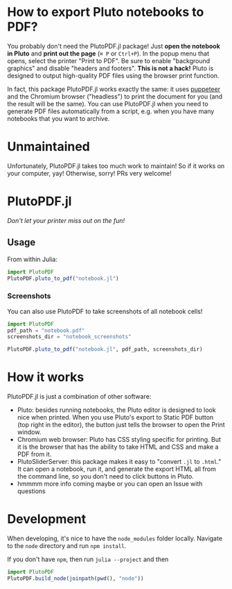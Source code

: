 # How to export Pluto notebooks to PDF?

You probably don't need the PlutoPDF.jl package! Just **open the notebook in Pluto** and **print out the page** (`⌘ P` or `Ctrl+P`). In the popup menu that opens, select the printer "Print to PDF". Be sure to enable "background graphics" and disable "headers and footers". **This is not a hack!** Pluto is designed to output high-quality PDF files using the browser print function.

In fact, this package PlutoPDF.jl works exactly the same: it uses [puppeteer](https://pptr.dev/) and the Chromium browser ("headless") to print the document for you (and the result will be the same). You can use PlutoPDF.jl when you need to generate PDF files automatically from a script, e.g. when you have many notebooks that you want to archive.

# Unmaintained

Unfortunately, PlutoPDF.jl takes too much work to maintain! So if it works on your computer, yay! Otherwise, sorry! PRs very welcome!

# PlutoPDF.jl

*Don't let your printer miss out on the fun!*

## Usage

From within Julia:

```julia
import PlutoPDF
PlutoPDF.pluto_to_pdf("notebook.jl")
```

### Screenshots

You can also use PlutoPDF to take screenshots of all notebook cells!


```julia
import PlutoPDF
pdf_path = "notebook.pdf"
screenshots_dir = "notebook_screenshots"

PlutoPDF.pluto_to_pdf("notebook.jl", pdf_path, screenshots_dir)
```

# How it works

PlutoPDF.jl is just a combination of other software:
- Pluto: besides running notebooks, the Pluto editor is designed to look nice when printed. When you use Pluto's export to Static PDF button (top right in the editor), the button just tells the browser to open the Print window. 
- Chromium web browser: Pluto has CSS styling specific for printing. But it is the browser that has the ability to take HTML and CSS and make a PDF from it.
- PlutoSliderServer: this package makes it easy to "convert `.jl` to `.html`." It can open a notebook, run it, and generate the export HTML all from the command line, so you don't need to click buttons in Pluto.
- hmmmm more info coming maybe or you can open an Issue with questions


# Development

When developing, it's nice to have the `node_modules` folder locally. Navigate to the `node` directory and run `npm install`. 

If you don't have `npm`, then run `julia --project` and then

```julia
import PlutoPDF
PlutoPDF.build_node(joinpath(pwd(), "node"))
```
